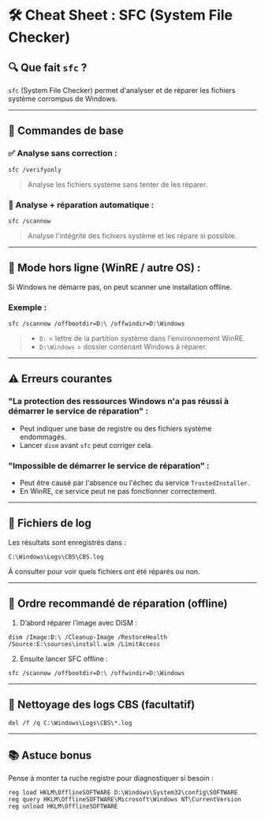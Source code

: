 
# 🛠️ Cheat Sheet : SFC (System File Checker)

## 🔍 Que fait `sfc` ?
`sfc` (System File Checker) permet d'analyser et de réparer les fichiers système corrompus de Windows.

---

## 📌 Commandes de base

### ✅ Analyse sans correction :
```
sfc /verifyonly
```
> Analyse les fichiers système sans tenter de les réparer.

### 🔧 Analyse + réparation automatique :
```
sfc /scannow
```
> Analyse l'intégrité des fichiers système et les répare si possible.

---

## 💾 Mode hors ligne (WinRE / autre OS) :
Si Windows ne démarre pas, on peut scanner une installation offline.

### Exemple :
```
sfc /scannow /offbootdir=D:\ /offwindir=D:\Windows
```
> - `D:` = lettre de la partition système dans l'environnement WinRE.
> - `D:\Windows` = dossier contenant Windows à réparer.

---

## ⚠️ Erreurs courantes

### "La protection des ressources Windows n'a pas réussi à démarrer le service de réparation" :
- Peut indiquer une base de registre ou des fichiers système endommagés.
- Lancer `dism` avant `sfc` peut corriger cela.

### "Impossible de démarrer le service de réparation" :
- Peut être causé par l'absence ou l'échec du service `TrustedInstaller`.
- En WinRE, ce service peut ne pas fonctionner correctement.

---

## 📁 Fichiers de log
Les résultats sont enregistrés dans :
```
C:\Windows\Logs\CBS\CBS.log
```
À consulter pour voir quels fichiers ont été réparés ou non.

---

## 🔄 Ordre recommandé de réparation (offline)
1. D’abord réparer l’image avec DISM :
```
dism /Image:D:\ /Cleanup-Image /RestoreHealth /Source:E:\sources\install.wim /LimitAccess
```
2. Ensuite lancer SFC offline :
```
sfc /scannow /offbootdir=D:\ /offwindir=D:\Windows
```

---

## 🧼 Nettoyage des logs CBS (facultatif)
```
del /f /q C:\Windows\Logs\CBS\*.log
```

---

## 📚 Astuce bonus
Pense à monter ta ruche registre pour diagnostiquer si besoin :
```
reg load HKLM\OfflineSOFTWARE D:\Windows\System32\config\SOFTWARE
reg query HKLM\OfflineSOFTWARE\Microsoft\Windows NT\CurrentVersion
reg unload HKLM\OfflineSOFTWARE
```
